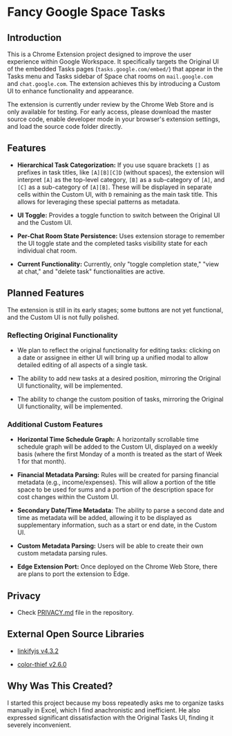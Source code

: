 # Fancy Google Space Tasks

## Introduction

This is a Chrome Extension project designed to improve the user experience within Google Workspace. It specifically targets the Original UI of the embedded Tasks pages (`tasks.google.com/embed/`) that appear in the Tasks menu and Tasks sidebar of Space chat rooms on `mail.google.com` and `chat.google.com`. The extension achieves this by introducing a Custom UI to enhance functionality and appearance.

The extension is currently under review by the Chrome Web Store and is only available for testing. For early access, please download the master source code, enable developer mode in your browser's extension settings, and load the source code folder directly.

## Features

- **Hierarchical Task Categorization:** If you use square brackets `[]` as prefixes in task titles, like `[A][B][C]D` (without spaces), the extension will interpret `[A]` as the top-level category, `[B]` as a sub-category of `[A]`, and `[C]` as a sub-category of `[A][B]`. These will be displayed in separate cells within the Custom UI, with `D` remaining as the main task title. This allows for leveraging these special patterns as metadata.

- **UI Toggle:** Provides a toggle function to switch between the Original UI and the Custom UI.

- **Per-Chat Room State Persistence:** Uses extension storage to remember the UI toggle state and the completed tasks visibility state for each individual chat room.

- **Current Functionality:** Currently, only "toggle completion state," "view at chat," and "delete task" functionalities are active.

## Planned Features

The extension is still in its early stages; some buttons are not yet functional, and the Custom UI is not fully polished.

### Reflecting Original Functionality

- We plan to reflect the original functionality for editing tasks: clicking on a date or assignee in either UI will bring up a unified modal to allow detailed editing of all aspects of a single task.

- The ability to add new tasks at a desired position, mirroring the Original UI functionality, will be implemented.

- The ability to change the custom position of tasks, mirroring the Original UI functionality, will be implemented.

### Additional Custom Features

- **Horizontal Time Schedule Graph:** A horizontally scrollable time schedule graph will be added to the Custom UI, displayed on a weekly basis (where the first Monday of a month is treated as the start of Week 1 for that month).

- **Financial Metadata Parsing:** Rules will be created for parsing financial metadata (e.g., income/expenses). This will allow a portion of the title space to be used for sums and a portion of the description space for cost changes within the Custom UI.

- **Secondary Date/Time Metadata:** The ability to parse a second date and time as metadata will be added, allowing it to be displayed as supplementary information, such as a start or end date, in the Custom UI.

- **Custom Metadata Parsing:** Users will be able to create their own custom metadata parsing rules.

- **Edge Extension Port:** Once deployed on the Chrome Web Store, there are plans to port the extension to Edge.

## Privacy

- Check [PRIVACY.md](https://github.com/x2605/fancy-google-space-tasks/blob/main/PRIVACY.md) file in the repository.

## External Open Source Libraries

- [linkifyjs v4.3.2](https://github.com/nfrasser/linkifyjs/releases/tag/v4.3.2)

- [color-thief v2.6.0](https://github.com/lokesh/color-thief/releases/tag/v2.6.0)

## Why Was This Created?

I started this project because my boss repeatedly asks me to organize tasks manually in Excel, which I find anachronistic and inefficient. He also expressed significant dissatisfaction with the Original Tasks UI, finding it severely inconvenient.
